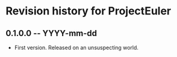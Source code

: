 # Revision history for ProjectEuler

## 0.1.0.0 -- YYYY-mm-dd

* First version. Released on an unsuspecting world.
